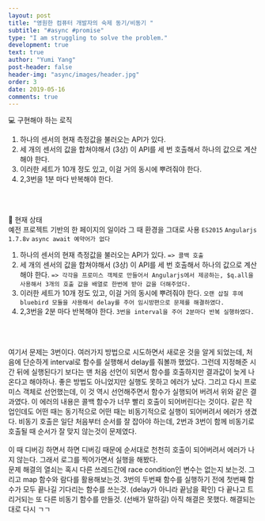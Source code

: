 ```yaml
---
layout: post
title: "영원한 컴퓨터 개발자의 숙제 동기/비동기 "
subtitle: "#async #promise"
type: "I am struggling to solve the problem."
development: true
text: true
author: "Yumi Yang"
post-header: false
header-img: "async/images/header.jpg"
order: 3
date: 2019-05-16
comments: true
---
```


💻 구현해야 하는 로직

1. 하나의 센서의 현재 측정값을 불러오는 API가 있다.
2. 세 개의 센서의 값을 합쳐야해서 (3상) 이 API를 세 번 호출해서 하나의 값으로 계산해야 한다.
3. 이러한 세트가 10개 정도 있고, 이걸 거의 동시에 뿌려줘야 한다.
4. 2,3번을 1분 마다 반복해야 한다.

<br/><br/>

📕 현재 상태<br/>
예전 프로젝트 기반의 한 페이지의 일이라 그 때 환경을 그대로 사용
`ES2015` `Angularjs 1.7.8v` `async await 예약어가 없다`

1. 하나의 센서의 현재 측정값을 불러오는 API가 있다. `=> 콜백 호출`
2. 세 개의 센서의 값을 합쳐야해서 (3상) 이 API를 세 번 호출해서 하나의 값으로 계산해야 한다.
   `=> 각각을 프로미스 객체로 만들어서 Angularjs에서 제공하는, $q.all을 사용해서 3개의 호출 값을 배열로 한번에 받아
값을 더해주었다.`
3. 이러한 세트가 10개 정도 있고, 이걸 거의 동시에 뿌려줘야 한다.
   `오랜 삽질 후에 bluebird 모듈을 사용해서 delay를 주어 임시방편으로 문제를 해결하였다.`
4. 2,3번을 2분 마다 반복해야 한다.
   `3번을 interval을 주어 2분마다 반복 실행하였다.`

<br/><br/>

여기서 문제는 3번이다.
여러가지 방법으로 시도하면서 새로운 것을 알게 되었는데, 처음에 단순하게 interval로 함수를 실행해서 delay를 줘볼까 했었다.
그런데 지정해준 시간 뒤에 실행된다기 보다는 맨 처음 선언이 되면서 함수를 호출하지만 결과값이 늦게 나온다고 해야하나.
좋은 방법도 아니었지만 실행도 못하고 에러가 났다.
그리고 다시 프로미스 객체로 선언했는데, 이 것 역시 선언해주면서 함수가 실행되어 버려서 위와 같은 결과였다.
이 에러의 내용은 콜백 함수가 너무 빨리 호출이 되어버린다는 것이다.
같은 작업인데도 어떤 때는 동기적으로 어떤 때는 비동기적으로 실행이 되어버려서 에러가 생겼다.
비동기 호출은 일단 처음부터 순서를 잘 잡아야 하는데, 2번과 3번이 함께 비동기로 호출될 때 순서가 잘 맞지 않는것이 문제였다.
<br/><br/>
이 때 디버깅 하면서 하면 디버깅 때문에 순서대로 천천히 호출이 되어버려서 에러가 나지 않는다.
그래서 로그를 찍어가면서 실행을 해봤다.<br/>
문제 해결의 열쇠는 혹시 다른 쓰레드간에 race condition인 변수는 없는지 보는것.
그리고 map 함수와 람다를 활용해보는것.
3번의 두번째 함수를 실행하기 전에 첫번째 함수가 모두 끝나길 기다리는 함수를 쓰는것. (delay가 아니라 끝남을 확인)
다 끝나고 트리거되는 또 다른 비동기 함수를 만들것. (선배가 말하길)
아직 해결은 못했다.
해결되는대로 다시 ㄱㄱ
<br/><br/>
